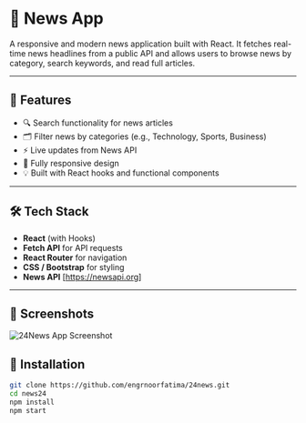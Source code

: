 # 📰 News App

A responsive and modern news application built with React. It fetches real-time news headlines from a public API and allows users to browse news by category, search keywords, and read full articles.

---

## 🚀 Features

- 🔍 Search functionality for news articles
- 🗂️ Filter news by categories (e.g., Technology, Sports, Business)
- ⚡ Live updates from News API
- 📱 Fully responsive design
- 💡 Built with React hooks and functional components

---

## 🛠️ Tech Stack

- **React** (with Hooks)
- **Fetch API** for API requests
- **React Router** for navigation
- **CSS / Bootstrap** for styling
- **News API** [https://newsapi.org]

---

## 📸 Screenshots
![24News App Screenshot](./public/24news.jpg)

## 🔧 Installation

```bash
git clone https://github.com/engrnoorfatima/24news.git
cd news24
npm install
npm start